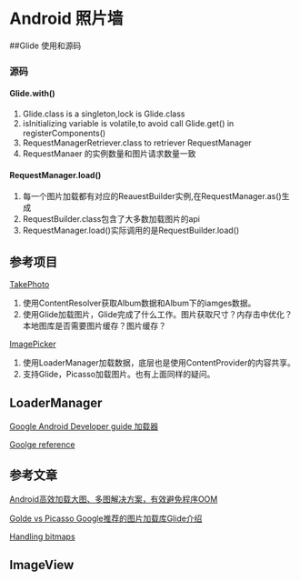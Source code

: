 # Android 照片墙

##Glide 使用和源码

### 源码
#### Glide.with()
1. Glide.class is a singleton,lock is Glide.class
2. isInitializing variable is volatile,to avoid call Glide.get() in registerComponents()
3. RequestManagerRetriever.class to retriever RequestManager
4. RequestManaer 的实例数量和图片请求数量一致

#### RequestManager.load()
1. 每一个图片加载都有对应的ReauestBuilder实例,在RequestManager.as()生成
2. RequestBuilder.class包含了大多数加载图片的api
3. RequestManager.load()实际调用的是RequestBuilder.load()

## 参考项目

[TakePhoto](https://github.com/crazycodeboy/TakePhoto)

1. 使用ContentResolver获取Album数据和Album下的iamges数据。
2. 使用Glide加载图片，Glide完成了什么工作。图片获取尺寸？内存击中优化？本地图库是否需要图片缓存？图片缓存？

[ImagePicker](https://github.com/jeasonlzy/ImagePicker)

1. 使用LoaderManager加载数据，底层也是使用ContentProvider的内容共享。
2. 支持Glide，Picasso加载图片。也有上面同样的疑问。

## LoaderManager

[Google Android Developer guide 加载器](https://developer.android.com/guide/components/loaders?hl=zh-cn)

[Goolge reference](https://developer.android.com/reference/android/support/v4/app/LoaderManager)


## 参考文章
[Android高效加载大图、多图解决方案，有效避免程序OOM](https://blog.csdn.net/guolin_blog/article/details/9316683)

[Golde vs Picasso Google推荐的图片加载库Glide介绍](http://www.jcodecraeer.com/a/anzhuokaifa/androidkaifa/2015/0327/2650.html)

[Handling bitmaps](https://developer.android.com/topic/performance/graphics/)

## ImageView

